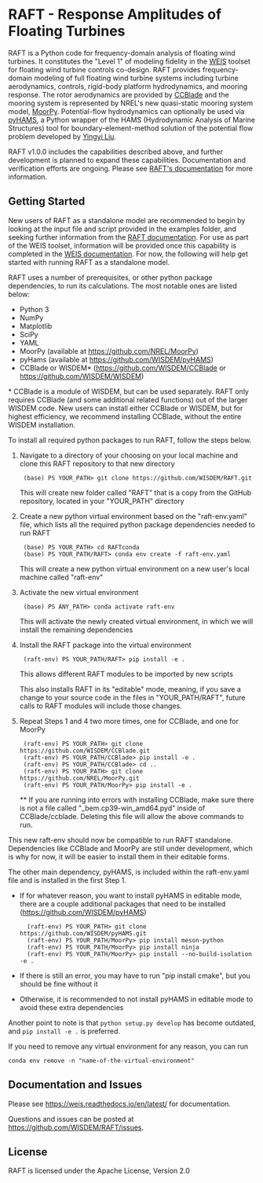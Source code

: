 # RAFT - Response Amplitudes of Floating Turbines

RAFT is a Python code for frequency-domain analysis of floating wind turbines. It constitutes the "Level 1" of modeling fidelity in the [WEIS](https://weis.readthedocs.io/en/latest/index.html) toolset for floating wind turbine controls co-design. RAFT provides frequency-domain modeling of full floating wind turbine systems including turbine aerodynamics, controls, rigid-body platform hydrodynamics, and mooring response. The rotor aerodynamics are provided by [CCBlade](https://github.com/WISDEM/CCBlade) and the mooring system is represented by NREL's new quasi-static mooring system model, [MoorPy](https://github.com/NREL/MoorPy). Potential-flow hydrodynamics can optionally be used via [pyHAMS](https://github.com/WISDEM/pyHAMS), a Python wrapper of the HAMS (Hydrodynamic Analysis of Marine Structures) tool for boundary-element-method solution of the potential flow problem developed by [Yingyi Liu](https://github.com/YingyiLiu/HAMS).

RAFT v1.0.0 includes the capabilities described above, and further development is planned to expand these capabilities. Documentation and verification efforts are ongoing. Please see [RAFT's documentation](https://openraft.readthedocs.io/en/latest/) for more information.


## Getting Started

New users of RAFT as a standalone model are recommended to begin by looking at the input file and script provided in the examples folder, and seeking further information from the [RAFT documentation](https://openraft.readthedocs.io/en/latest/). For use as part of the WEIS toolset, information will be provided once this capability is completed in the [WEIS documentation](https://weis.readthedocs.io/en/latest/). For now, the following will help get started with running RAFT as a standalone model.

RAFT uses a number of prerequisites, or other python package dependencies, to run its calculations. The most notable ones are listed below:

- Python 3
- NumPy
- Matplotlib
- SciPy
- YAML
- MoorPy (available at https://github.com/NREL/MoorPy)
- pyHams (available at https://github.com/WISDEM/pyHAMS)
- CCBlade or WISDEM* (https://github.com/WISDEM/CCBlade or https://github.com/WISDEM/WISDEM)

\* CCBlade is a module of WISDEM, but can be used separately. RAFT only requires CCBlade (and some additional related functions) out of the larger WISDEM code. New users can install either CCBlade or WISDEM, but for highest efficiency, we recommend installing CCBlade, without the entire WISDEM installation.

To install all required python packages to run RAFT, follow the steps below.

1. Navigate to a directory of your choosing on your local machine and clone this RAFT repository to that new directory

        (base) PS YOUR_PATH> git clone https://github.com/WISDEM/RAFT.git
    
    This will create new folder called "RAFT" that is a copy from the GitHub repository, located in your "YOUR_PATH" directory

2. Create a new python virtual environment based on the "raft-env.yaml" file, which lists all the required python package dependencies needed to run RAFT

        (base) PS YOUR_PATH> cd RAFTconda 
        (base) PS YOUR_PATH/RAFT> conda env create -f raft-env.yaml

    This will create a new python virtual environment on a new user's local machine called "raft-env"

3. Activate the new virtual environment

        (base) PS ANY_PATH> conda activate raft-env

    This will activate the newly created virtual environment, in which we will install the remaining dependencies

4. Install the RAFT package into the virtual environment

        (raft-env) PS YOUR_PATH/RAFT> pip install -e .

    This allows different RAFT modules to be imported by new scripts

    This also installs RAFT in its "editable" mode, meaning, if you save a change to your source code in the files in "YOUR_PATH/RAFT", future calls to RAFT modules will include those changes.
    
5. Repeat Steps 1 and 4 two more times, one for CCBlade, and one for MoorPy

        (raft-env) PS YOUR_PATH> git clone https://github.com/WISDEM/CCBlade.git
        (raft-env) PS YOUR_PATH/CCBlade> pip install -e .
        (raft-env) PS YOUR_PATH/CCBlade> cd ..
        (raft-env) PS YOUR_PATH> git clone https://github.com/NREL/MoorPy.git
        (raft-env) PS YOUR_PATH/MoorPy> pip install -e .

    ** If you are running into errors with installing CCBlade, make sure there is not a file called "_bem.cp39-win_amd64.pyd" inside of CCBlade/ccblade. Deleting this file will allow the above commands to run.


This new raft-env should now be compatible to run RAFT standalone. Dependencies like CCBlade and MoorPy are still under development, which is why for now, it will be easier to install them in their editable forms.

The other main dependency, pyHAMS, is included within the raft-env.yaml file and is installed in the first Step 1.

- If for whatever reason, you want to install pyHAMS in editable mode, there are a couple additional packages that need to be installed (https://github.com/WISDEM/pyHAMS)

        (raft-env) PS YOUR_PATH> git clone https://github.com/WISDEM/pyHAMS.git
        (raft-env) PS YOUR_PATH/MoorPy> pip install meson-python
        (raft-env) PS YOUR_PATH/MoorPy> pip install ninja
        (raft-env) PS YOUR_PATH/MoorPy> pip install --no-build-isolation -e .

- If there is still an error, you may have to run "pip install cmake", but you should be fine without it
- Otherwise, it is recommended to not install pyHAMS in editable mode to avoid these extra dependencies

Another point to note is that ```python setup.py develop``` has become outdated, and ```pip install -e .``` is preferred.

If you need to remove any virtual environment for any reason, you can run 

    conda env remove -n "name-of-the-virtual-environment"



## Documentation and Issues

Please see <https://weis.readthedocs.io/en/latest/> for documentation.

Questions and issues can be posted at <https://github.com/WISDEM/RAFT/issues>.

## License
RAFT is licensed under the Apache License, Version 2.0

